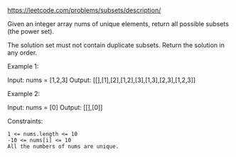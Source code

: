 https://leetcode.com/problems/subsets/description/

Given an integer array nums of unique elements, return all possible
subsets
(the power set).

The solution set must not contain duplicate subsets. Return the solution in any order.

 

Example 1:

Input: nums = [1,2,3]
Output: [[],[1],[2],[1,2],[3],[1,3],[2,3],[1,2,3]]

Example 2:

Input: nums = [0]
Output: [[],[0]]

 

Constraints:

    1 <= nums.length <= 10
    -10 <= nums[i] <= 10
    All the numbers of nums are unique.

